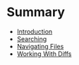 # Summary

* [Introduction](README.md)
* [Searching](searching.md)
* [Navigating Files](navigating_files.md)
* [Working With Diffs](working_with_diffs.md)


